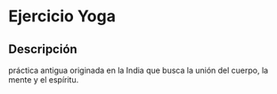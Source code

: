 # Ejercicio Yoga

## Descripción
práctica antigua originada en la India que busca la unión del cuerpo, la mente y el espíritu.